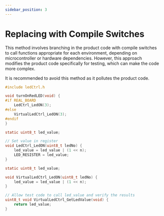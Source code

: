 ```yaml
---
sidebar_position: 3
---
```


# Replacing with Compile Switches

This method involves branching in the product code with compile switches to call functions appropriate for each environment, depending on microcontroller or hardware dependencies. However, this approach modifies the product code specifically for testing, which can make the code more complex.

It is recommended to avoid this method as it pollutes the product code.

```c title="Product Code led.c"
#include ledCtrl.h

void turnOnRedLED(void) {
#if REAL_BOARD
    LedCtrl_LedON(3);
#else
    VirtualLedCtrl_LedON(3);
#endif
}
```

```c title="ledCtrl.c for Product Code "
static uint8_t led_value;

// Set value in register
void LedCtrl_LedON(uint8_t ledNo) {
    led_value = led_value | (1 << n);
    LED_RESISTER = led_value;
}
```

```c title="ledCtrl.c for Test Code"
static uint8_t led_value;

void VirtualLedCtrl_LedON(uint8_t ledNo) {
    led_value = led_value | (1 << n);
}

// Allow test code to call led_value and verify the results
uint8_t void VirtualLedCtrl_GetLedValue(void) {
    return led_value;
}
```
